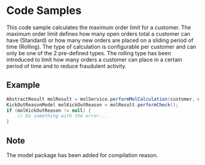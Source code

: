 # Code Samples

This code sample calculates the maximum order limit for a customer. The maximum order limit defines how many open orders total a customer can have (Standard)
or how many new orders are placed on a sliding period of time (Rolling). The type of calculation is configurable per customer and can only be one of the 2 pre-defined types.
The rolling type has been introduced to limit how many orders a customer can place in a certain period of time and to reduce fraudulent activity.

## Example

```java
AbstractResult molResult = molService.performMolCalculation(customer, order);
KickOutReasonModel molKickOutReason = molResult.performCheck();
if (molKickOutReason != null) {
    // Do something with the error...
}
```

## Note

The model package has been added for compilation reason.